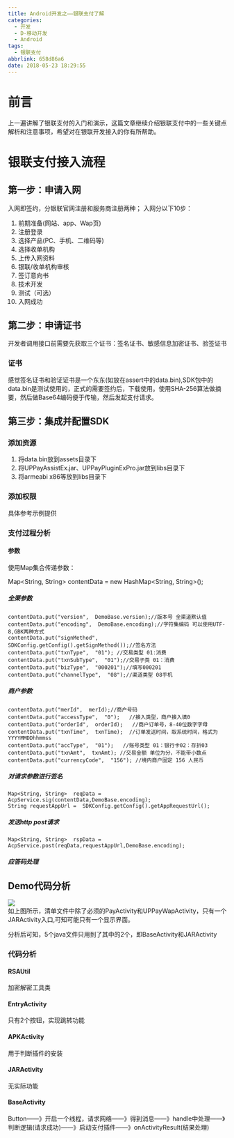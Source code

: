 ```yaml
---
title: Android开发之——银联支付了解
categories:
  - 开发
  - D-移动开发
  - Android
tags:
  - 银联支付
abbrlink: 658d86a6
date: 2018-05-23 18:29:55
---
```

# 前言
上一遍讲解了银联支付的入门和演示，这篇文章继续介绍银联支付中的一些关键点解析和注意事项，希望对在银联开发接入的你有所帮助。   


<!--more-->
# 银联支付接入流程 
## 第一步：申请入网
入网即签约，分银联官网注册和服务商注册两种；
入网分以下10步：    

1. 前期准备(网站、app、Wap页)
2. 注册登录
3. 选择产品(PC、手机、二维码等)
4. 选择收单机构
5. 上传入网资料
6. 银联/收单机构审核
7. 签订意向书
8. 技术开发
9. 测试（可选）
10. 入网成功


## 第二步：申请证书
开发者调用接口前需要先获取三个证书：签名证书、敏感信息加密证书、验签证书  

### 证书  
感觉签名证书和验证证书是一个东东(如放在assert中的data.bin),SDK包中的data.bin是测试使用的，正式的需要签约后，下载使用。使用SHA-256算法做摘要，然后做Base64编码便于传输，然后发起支付请求。  



## 第三步：集成并配置SDK
### 添加资源 
1. 将data.bin放到assets目录下
2. 将UPPayAssistEx.jar、UPPayPluginExPro.jar放到libs目录下
3. 将armeabi x86等放到libs目录下

### 添加权限 
具体参考示例提供 
### 支付过程分析 
#### 参数 
使用Map集合传递参数：  

Map<String, String>  contentData = new HashMap<String, String>();

##### 全渠参数

	contentData.put("version",  DemoBase.version);//版本号 全渠道默认值
	contentData.put("encoding",  DemoBase.encoding);//字符集编码 可以使用UTF-8,GBK两种方式
	contentData.put("signMethod",  SDKConfig.getConfig().getSignMethod());//签名方法
	contentData.put("txnType",  "01"); //交易类型 01:消费
	contentData.put("txnSubType",  "01");//交易子类 01：消费
	contentData.put("bizType",  "000201");//填写000201
	contentData.put("channelType",  "08");//渠道类型 08手机

##### 商户参数

	contentData.put("merId",  merId);//商户号码
	contentData.put("accessType",  "0");   //接入类型，商户接入填0 
	contentData.put("orderId",  orderId);   //商户订单号，8-40位数字字母
	contentData.put("txnTime",  txnTime);  //订单发送时间，取系统时间，格式为YYYYMMDDhhmmss
	contentData.put("accType",  "01");   //账号类型 01：银行卡02：存折03
	contentData.put("txnAmt",  txnAmt); //交易金额 单位为分，不能带小数点
	contentData.put("currencyCode",  "156"); //境内商户固定 156 人民币
##### 对请求参数进行签名
	Map<String, String>  reqData = AcpService.sig(contentData,DemoBase.encoding);
	String requestAppUrl =  SDKConfig.getConfig().getAppRequestUrl();  
##### 发送http post请求
	Map<String, String>  rspData = AcpService.post(reqData,requestAppUrl,DemoBase.encoding); 
##### 应答码处理
## Demo代码分析 
![][1]  
如上图所示，清单文件中除了必须的PayActivity和UPPayWapActivity，只有一个JARActivity入口,可知可能只有一个显示界面。   

分析后可知，5个java文件只用到了其中的2个，即BaseActivity和JARActivity
### 代码分析 

####  RSAUtil
加密解密工具类
#### EntryActivity
只有2个按钮，实现跳转功能
#### APKActivity
用于判断插件的安装
#### JARActivity
无实际功能
#### BaseActivity
Button——》开启一个线程，请求网络——》得到消息——》handle中处理——》判断逻辑(请求成功)——》启动支付插件——》onActivityResult(结果处理)



[1]: https://raw.githubusercontent.com/PGzxc/CDN/master/blog-image/yinlian-demo-analysis.png